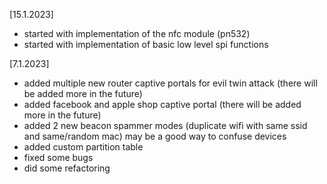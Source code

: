 [15.1.2023]
- started with implementation of the nfc module (pn532)
- started with implementation of basic low level spi functions


[7.1.2023]
- added multiple new router captive portals for evil twin attack (there will be added more in the future)
- added facebook and apple shop captive portal (there will be added more in the future)
- added 2 new beacon spammer modes (duplicate wifi with same ssid and same/random mac) may be a good way to confuse devices
- added custom partition table
- fixed some bugs
- did some refactoring
